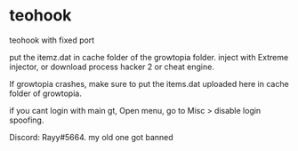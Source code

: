 # teohook
teohook with fixed port

put the itemz.dat in cache folder of the growtopia folder.
inject with Extreme injector, or download process hacker 2 or cheat engine.

If growtopia crashes, make sure to put the items.dat uploaded here in cache folder of growtopia.

if you cant login with main gt, Open menu, go to Misc > disable login spoofing.

Discord: Rayy#5664. my old one got banned


